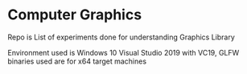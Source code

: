 # Computer Graphics
Repo is List of experiments done for understanding Graphics Library

Environment used is Windows 10 Visual Studio 2019 with VC19, GLFW binaries used are for x64 target machines
